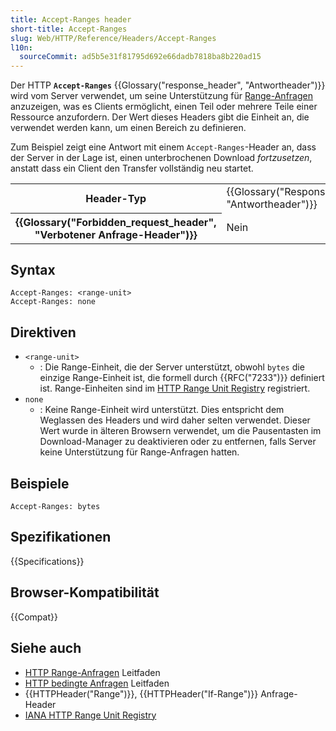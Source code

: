 ```yaml
---
title: Accept-Ranges header
short-title: Accept-Ranges
slug: Web/HTTP/Reference/Headers/Accept-Ranges
l10n:
  sourceCommit: ad5b5e31f81795d692e66dadb7818ba8b220ad15
---
```


Der HTTP **`Accept-Ranges`** {{Glossary("response_header", "Antwortheader")}} wird vom Server verwendet, um seine Unterstützung für [Range-Anfragen](/de/docs/Web/HTTP/Guides/Range_requests) anzuzeigen, was es Clients ermöglicht, einen Teil oder mehrere Teile einer Ressource anzufordern. Der Wert dieses Headers gibt die Einheit an, die verwendet werden kann, um einen Bereich zu definieren.

Zum Beispiel zeigt eine Antwort mit einem `Accept-Ranges`-Header an, dass der Server in der Lage ist, einen unterbrochenen Download _fortzusetzen_, anstatt dass ein Client den Transfer vollständig neu startet.

<table class="properties">
  <tbody>
    <tr>
      <th scope="row">Header-Typ</th>
      <td>{{Glossary("Response_header", "Antwortheader")}}</td>
    </tr>
    <tr>
      <th scope="row">{{Glossary("Forbidden_request_header", "Verbotener Anfrage-Header")}}</th>
      <td>Nein</td>
    </tr>
  </tbody>
</table>

## Syntax

```http
Accept-Ranges: <range-unit>
Accept-Ranges: none
```

## Direktiven

- `<range-unit>`
  - : Die Range-Einheit, die der Server unterstützt, obwohl `bytes` die einzige Range-Einheit ist, die formell durch {{RFC("7233")}} definiert ist.
    Range-Einheiten sind im [HTTP Range Unit Registry](https://www.iana.org/assignments/http-parameters/http-parameters.xhtml#range-units) registriert.
- `none`
  - : Keine Range-Einheit wird unterstützt.
    Dies entspricht dem Weglassen des Headers und wird daher selten verwendet.
    Dieser Wert wurde in älteren Browsern verwendet, um die Pausentasten im Download-Manager zu deaktivieren oder zu entfernen, falls Server keine Unterstützung für Range-Anfragen hatten.

## Beispiele

```http
Accept-Ranges: bytes
```

## Spezifikationen

{{Specifications}}

## Browser-Kompatibilität

{{Compat}}

## Siehe auch

- [HTTP Range-Anfragen](/de/docs/Web/HTTP/Guides/Range_requests) Leitfaden
- [HTTP bedingte Anfragen](/de/docs/Web/HTTP/Guides/Conditional_requests) Leitfaden
- {{HTTPHeader("Range")}}, {{HTTPHeader("If-Range")}} Anfrage-Header
- [IANA HTTP Range Unit Registry](https://www.iana.org/assignments/http-parameters/http-parameters.xhtml#range-units)
